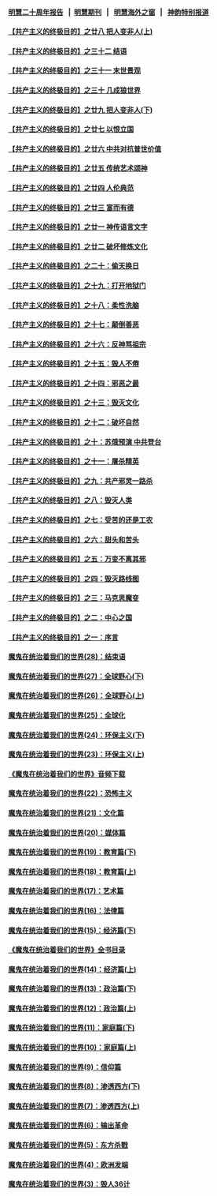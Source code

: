 #### [明慧二十周年报告](https://github.com/gfw-breaker/mh-reports/blob/master/README.md?t=07140336) &nbsp;&nbsp;|&nbsp;&nbsp;[明慧期刊](https://github.com/gfw-breaker/mh-qikan) &nbsp;&nbsp;|&nbsp;&nbsp; [明慧海外之窗](https://github.com/gfw-breaker/mh-news/blob/master/README.md?t=07140336) &nbsp;&nbsp;|&nbsp;&nbsp; [神韵特别报道](https://github.com/gfw-breaker/mh-news/blob/master/shenyun.md?t=07140336) 

#### [【共产主义的终极目的】之廿八 把人变非人(上)](../pages/nsc422/n11340492.md?t=07140336) 

#### [【共产主义的终极目的】之三十二 结语](../pages/nsc422/n11360535.md?t=07140336) 

#### [【共产主义的终极目的】之三十一 末世景观](../pages/nsc422/n11351129.md?t=07140336) 

#### [【共产主义的终极目的】之三十 几成狼世界](../pages/nsc422/n11348280.md?t=07140336) 

#### [【共产主义的终极目的】之廿九 把人变非人(下)](../pages/nsc422/n11344140.md?t=07140336) 

#### [【共产主义的终极目的】之廿七 以恨立国](../pages/nsc422/n11336944.md?t=07140336) 

#### [【共产主义的终极目的】之廿六 中共对抗普世价值](../pages/nsc422/n11324785.md?t=07140336) 

#### [【共产主义的终极目的】之廿五 传统艺术颂神](../pages/nsc422/n11296396.md?t=07140336) 

#### [【共产主义的终极目的】之廿四 人伦典范](../pages/nsc422/n11296397.md?t=07140336) 

#### [【共产主义的终极目的】之廿三 富而有德](../pages/nsc422/n11283598.md?t=07140336) 

#### [【共产主义的终极目的】之廿一 神传语言文字](../pages/nsc422/n11263265.md?t=07140336) 

#### [【共产主义的终极目的】之廿二 破坏修炼文化](../pages/nsc422/n11245728.md?t=07140336) 

#### [【共产主义的终极目的】之二十：偷天换日](../pages/nsc422/n11238846.md?t=07140336) 

#### [【共产主义的终极目的】之十九：打开地狱门](../pages/nsc422/n11206376.md?t=07140336) 

#### [【共产主义的终极目的】之十八：柔性洗脑](../pages/nsc422/n11199994.md?t=07140336) 

#### [【共产主义的终极目的】之十七：颠倒善恶](../pages/nsc422/n11179782.md?t=07140336) 

#### [【共产主义的终极目的】之十六：反神骂祖宗](../pages/nsc422/n11166798.md?t=07140336) 

#### [【共产主义的终极目的】之十五：毁人不倦](../pages/nsc422/n11166792.md?t=07140336) 

#### [【共产主义的终极目的】之十四：邪恶之最](../pages/nsc422/n11150249.md?t=07140336) 

#### [【共产主义的终极目的】之十三：毁灭文化](../pages/nsc422/n11135227.md?t=07140336) 

#### [【共产主义的终极目的】之十二：破坏自然](../pages/nsc422/n11135214.md?t=07140336) 

#### [【共产主义的终极目的】之十：苏俄预演 中共登台](../pages/nsc422/n11118424.md?t=07140336) 

#### [【共产主义的终极目的】之十一：屠杀精英](../pages/nsc422/n11118442.md?t=07140336) 

#### [【共产主义的终极目的】之九：共产邪灵一路杀](../pages/nsc422/n11114139.md?t=07140336) 

#### [【共产主义的终极目的】之八：毁灭人类](../pages/nsc422/n11108503.md?t=07140336) 

#### [【共产主义的终极目的】之七：受苦的还是工农](../pages/nsc422/n11101809.md?t=07140336) 

#### [【共产主义的终极目的】之六：甜头和苦头](../pages/nsc422/n11096971.md?t=07140336) 

#### [【共产主义的终极目的】之五：万变不离其邪](../pages/nsc422/n11091285.md?t=07140336) 

#### [【共产主义的终极目的】之四：毁灭路线图](../pages/nsc422/n11086284.md?t=07140336) 

#### [【共产主义的终极目的】之三：马克思魔变](../pages/nsc422/n11061941.md?t=07140336) 

#### [【共产主义的终极目的】之二：中心之国](../pages/nsc422/n11047728.md?t=07140336) 

#### [【共产主义的终极目的】之一：序言](../pages/nsc422/n11086077.md?t=07140336) 

#### [魔鬼在统治着我们的世界(28)：结束语](../pages/nsc422/n10936246.md?t=07140336) 

#### [魔鬼在统治着我们的世界(27)：全球野心(下)](../pages/nsc422/n10928319.md?t=07140336) 

#### [魔鬼在统治着我们的世界(26)：全球野心(上)](../pages/nsc422/n10900318.md?t=07140336) 

#### [魔鬼在统治着我们的世界(25)：全球化](../pages/nsc422/n10788205.md?t=07140336) 

#### [魔鬼在统治着我们的世界(24)：环保主义(下)](../pages/nsc422/n10695307.md?t=07140336) 

#### [魔鬼在统治着我们的世界(23)：环保主义(上)](../pages/nsc422/n10688613.md?t=07140336) 

#### [《魔鬼在统治着我们的世界》音频下载](../pages/nsc422/n10635553.md?t=07140336) 

#### [魔鬼在统治着我们的世界(22)：恐怖主义](../pages/nsc422/n10614727.md?t=07140336) 

#### [魔鬼在统治着我们的世界(21)：文化篇](../pages/nsc422/n10597706.md?t=07140336) 

#### [魔鬼在统治着我们的世界(20)：媒体篇](../pages/nsc422/n10586579.md?t=07140336) 

#### [魔鬼在统治着我们的世界(19)：教育篇(下)](../pages/nsc422/n10564808.md?t=07140336) 

#### [魔鬼在统治着我们的世界(18)：教育篇(上)](../pages/nsc422/n10526970.md?t=07140336) 

#### [魔鬼在统治着我们的世界(17)：艺术篇](../pages/nsc422/n10499093.md?t=07140336) 

#### [魔鬼在统治着我们的世界(16)：法律篇](../pages/nsc422/n10485969.md?t=07140336) 

#### [魔鬼在统治着我们的世界(15)：经济篇(下)](../pages/nsc422/n10469975.md?t=07140336) 

#### [《魔鬼在统治着我们的世界》全书目录](../pages/nsc422/n10464261.md?t=07140336) 

#### [魔鬼在统治着我们的世界(14)：经济篇(上)](../pages/nsc422/n10457370.md?t=07140336) 

#### [魔鬼在统治着我们的世界(13)：政治篇(下)](../pages/nsc422/n10448270.md?t=07140336) 

#### [魔鬼在统治着我们的世界(12)：政治篇(上)](../pages/nsc422/n10444576.md?t=07140336) 

#### [魔鬼在统治着我们的世界(11)：家庭篇(下)](../pages/nsc422/n10440961.md?t=07140336) 

#### [魔鬼在统治着我们的世界(10)：家庭篇(上)](../pages/nsc422/n10435448.md?t=07140336) 

#### [魔鬼在统治着我们的世界(9)：信仰篇](../pages/nsc422/n10432159.md?t=07140336) 

#### [魔鬼在统治着我们的世界(8)：渗透西方(下)](../pages/nsc422/n10429603.md?t=07140336) 

#### [魔鬼在统治着我们的世界(7)：渗透西方(上)](../pages/nsc422/n10426013.md?t=07140336) 

#### [魔鬼在统治着我们的世界(6)：输出革命](../pages/nsc422/n10421536.md?t=07140336) 

#### [魔鬼在统治着我们的世界(5)：东方杀戮](../pages/nsc422/n10417707.md?t=07140336) 

#### [魔鬼在统治着我们的世界(4)：欧洲发端](../pages/nsc422/n10414890.md?t=07140336) 

#### [魔鬼在统治着我们的世界(3)：毁人36计](../pages/nsc422/n10411583.md?t=07140336) 

